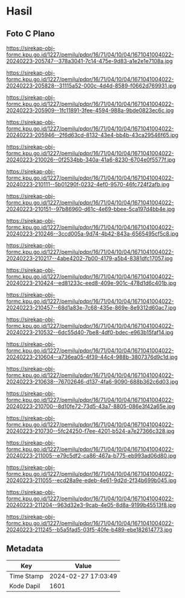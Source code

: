 # Hasil

## Foto C Plano

https://sirekap-obj-formc.kpu.go.id/1227/pemilu/pdpr/16/71/04/10/04/1671041004022-20240223-205747--378a3041-7c14-475e-9d83-a1e2e1e7108a.jpg

https://sirekap-obj-formc.kpu.go.id/1227/pemilu/pdpr/16/71/04/10/04/1671041004022-20240223-205828--31115a52-000c-4d4d-8589-f0662d769931.jpg

https://sirekap-obj-formc.kpu.go.id/1227/pemilu/pdpr/16/71/04/10/04/1671041004022-20240223-205909--1fc11891-3fee-4594-988a-9bde0823ec6c.jpg

https://sirekap-obj-formc.kpu.go.id/1227/pemilu/pdpr/16/71/04/10/04/1671041004022-20240223-205946--2f6d63cd-8132-43e4-bb4b-43ca29546f65.jpg

https://sirekap-obj-formc.kpu.go.id/1227/pemilu/pdpr/16/71/04/10/04/1671041004022-20240223-210026--0f2534bb-340a-41a6-8230-6704e0f5577f.jpg

https://sirekap-obj-formc.kpu.go.id/1227/pemilu/pdpr/16/71/04/10/04/1671041004022-20240223-210111--5b01290f-0232-4ef0-9570-46fc724f2afb.jpg

https://sirekap-obj-formc.kpu.go.id/1227/pemilu/pdpr/16/71/04/10/04/1671041004022-20240223-210151--97b86960-d61c-4e69-bbee-5ca197d4bb4e.jpg

https://sirekap-obj-formc.kpu.go.id/1227/pemilu/pdpr/16/71/04/10/04/1671041004022-20240223-210246--3ccd005a-9d74-4b42-843a-6565495cf5c8.jpg

https://sirekap-obj-formc.kpu.go.id/1227/pemilu/pdpr/16/71/04/10/04/1671041004022-20240223-210217--4abe4202-7b00-4179-a5b4-8381dfc17057.jpg

https://sirekap-obj-formc.kpu.go.id/1227/pemilu/pdpr/16/71/04/10/04/1671041004022-20240223-210424--ed81233c-eed8-409e-901c-478d1d6c401b.jpg

https://sirekap-obj-formc.kpu.go.id/1227/pemilu/pdpr/16/71/04/10/04/1671041004022-20240223-210457--68d1a83e-7c68-435e-869e-8e9312d60ac7.jpg

https://sirekap-obj-formc.kpu.go.id/1227/pemilu/pdpr/16/71/04/10/04/1671041004022-20240223-210532--6dc55d40-7be8-4df0-bdec-e963b15faf14.jpg

https://sirekap-obj-formc.kpu.go.id/1227/pemilu/pdpr/16/71/04/10/04/1671041004022-20240223-210604--a736ea05-4f39-44c4-988b-3807376d9c1d.jpg

https://sirekap-obj-formc.kpu.go.id/1227/pemilu/pdpr/16/71/04/10/04/1671041004022-20240223-210638--76702646-d137-4fa6-9090-688b362c6d03.jpg

https://sirekap-obj-formc.kpu.go.id/1227/pemilu/pdpr/16/71/04/10/04/1671041004022-20240223-210700--8d10fe72-73d5-43a7-8805-086e3f42a65e.jpg

https://sirekap-obj-formc.kpu.go.id/1227/pemilu/pdpr/16/71/04/10/04/1671041004022-20240223-210730--5fc24250-f7ee-4201-b524-a7e27366c328.jpg

https://sirekap-obj-formc.kpu.go.id/1227/pemilu/pdpr/16/71/04/10/04/1671041004022-20240223-211005--e79c5df2-ca86-467a-b775-eb993ad06d80.jpg

https://sirekap-obj-formc.kpu.go.id/1227/pemilu/pdpr/16/71/04/10/04/1671041004022-20240223-211055--ecd28a9e-edeb-4e61-9d2d-2f34b699b045.jpg

https://sirekap-obj-formc.kpu.go.id/1227/pemilu/pdpr/16/71/04/10/04/1671041004022-20240223-211204--963d32e3-9cab-4e05-8d8a-9199b45513f8.jpg

https://sirekap-obj-formc.kpu.go.id/1227/pemilu/pdpr/16/71/04/10/04/1671041004022-20240223-211245--b5a5fad5-03f5-40fe-b489-ebe182614773.jpg


## Metadata

| Key        | Value               |
| ---------- | ------------------- |
| Time Stamp | 2024-02-27 17:03:49 |
| Kode Dapil | 1601                |



